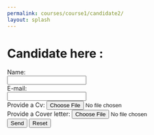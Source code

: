 ```yaml
---
permalink: courses/course1/candidate2/
layout: splash
---
```


# Candidate here :

<html>
<!-- <head>
    <title>Contact</title>
    <meta charset="UTF-8">
    <link rel="stylesheet" href="https://cdn.jsdelivr.net/npm/water.css@2/out/water.css">
</head> -->

<head>
    <title>HTML Elements Reference</title>
</head>

<body>



<form
  action="https://formspree.io/f/mdkzpbyr"
  method="POST"
>
    Name:<br>
    <input type="text" name="name"><br>
    E-mail:<br>
    <input type="text" name="mail"><br>
    <label for="myfile">Provide a Cv:</label>
    <input type="file" id="myfile" name="CV"><br>
    <label for="myfile">Provide a Cover letter:</label>
    <input type="file" id="myfile" name="Cover Letter"><br>
    <input type="submit" value="Send">
    <input type="reset" value="Reset">
</form>

</body>
</html>